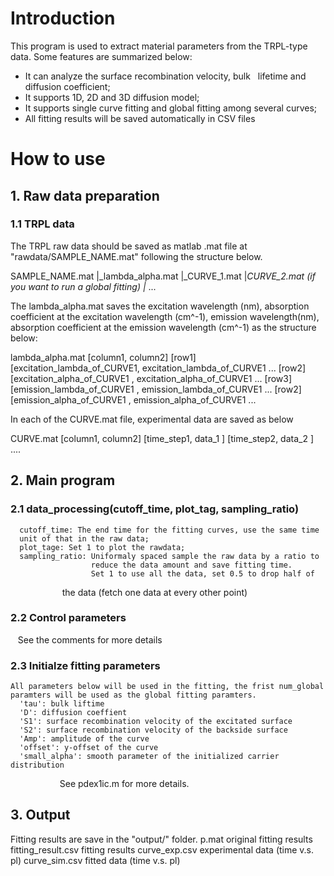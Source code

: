 # Introduction
This program is used to extract material parameters from the TRPL-type
data. Some features are summarized below:
- It can analyze the surface recombination velocity, bulk 
   lifetime and diffusion coefficient;
- It supports 1D, 2D and 3D diffusion model;
- It supports single curve fitting and global fitting among several
curves;
- All fitting results will be saved automatically in CSV files

# How to use
## 1. Raw data preparation
### 1.1 TRPL data
The TRPL raw data should be saved as matlab .mat file at "rawdata/SAMPLE_NAME.mat"
following the structure below.

 SAMPLE_NAME.mat
            |_lambda_alpha.mat
            |_CURVE_1.mat
            |_CURVE_2.mat (if you want to run a global fitting)
            |_ ...

The lambda_alpha.mat saves the excitation wavelength (nm), absorption
coefficient at the excitation wavelength (cm^-1), emission wavelength(nm), 
absorption coefficient at the emission wavelength (cm^-1) as the structure 
below:

lambda_alpha.mat
          [column1,    column2]
[row1]    [excitation_lambda_of_CURVE1, excitation_lambda_of_CURVE1 ...
[row2]    [excitation_alpha_of_CURVE1 , excitation_alpha_of_CURVE1  ...
[row3]    [emission_lambda_of_CURVE1  , emission_lambda_of_CURVE1   ...
[row2]    [emission_alpha_of_CURVE1   , emission_alpha_of_CURVE1    ...

In each of the CURVE.mat file, experimental data are saved as below

CURVE.mat
      [column1,    column2]
      [time_step1, data_1 ]
      [time_step2, data_2 ]
      ....
## 2. Main program
### 2.1 data_processing(cutoff_time, plot_tag, sampling_ratio)
      cutoff_time: The end time for the fitting curves, use the same time
      unit of that in the raw data;
      plot_tage: Set 1 to plot the rawdata;
      sampling_ratio: Uniformaly spaced sample the raw data by a ratio to
                      reduce the data amount and save fitting time. 
                      Set 1 to use all the data, set 0.5 to drop half of 
                      the data (fetch one data at every other point)
### 2.2 Control parameters
    See the comments for more details
### 2.3 Initialze fitting parameters
    All parameters below will be used in the fitting, the frist num_global 
    paramters will be used as the global fitting paramters.
      'tau': bulk liftime
      'D': diffusion coeffient
      'S1': surface recombination velocity of the excitated surface
      'S2': surface recombination velocity of the backside surface
      'Amp': amplitude of the curve
      'offset': y-offset of the curve
      'small_alpha': smooth parameter of the initialized carrier distribution
                     See pdex1ic.m for more details.
## 3. Output
Fitting results are save in the "output/" folder.
p.mat                     original fitting results
fitting_result.csv        fitting results
curve_exp.csv             experimental data (time v.s. pl)
curve_sim.csv             fitted data       (time v.s. pl)
